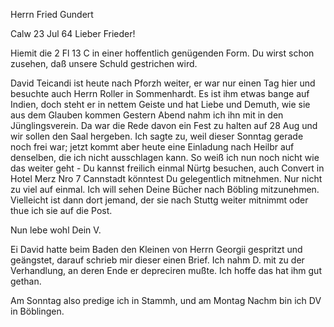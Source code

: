 Herrn Fried Gundert

 Calw 23 Jul 64
Lieber Frieder!

Hiemit die 2 Fl 13 C in einer hoffentlich genügenden Form. Du wirst schon zusehen, daß unsere Schuld gestrichen wird.

David Teicandi ist heute nach Pforzh weiter, er war nur einen Tag hier und besuchte auch Herrn Roller in Sommenhardt. Es ist ihm etwas bange auf Indien, doch steht er in nettem Geiste und hat Liebe und Demuth, wie sie aus dem Glauben kommen Gestern Abend nahm ich ihn mit in den Jünglingsverein. Da war die Rede davon ein Fest zu halten auf 28 Aug und wir sollen den Saal hergeben. Ich sagte zu, weil dieser Sonntag gerade noch frei war; jetzt kommt aber heute eine Einladung nach Heilbr auf denselben, die ich nicht ausschlagen kann. So weiß ich nun noch nicht wie das weiter geht - Du kannst freilich einmal Nürtg besuchen, auch Convert in Hotel Merz Nro 7 Cannstadt könntest Du gelegentlich mitnehmen. Nur nicht zu viel auf einmal. Ich will sehen Deine Bücher nach Böbling mitzunehmen. Vielleicht ist dann dort jemand, der sie nach Stuttg weiter mitnimmt oder thue ich sie auf die Post.

 Nun lebe wohl
 Dein V.

Ei David hatte beim Baden den Kleinen von Herrn Georgii gespritzt und geängstet, darauf schrieb mir dieser einen Brief. Ich nahm D. mit zu der Verhandlung, an deren Ende er depreciren mußte. Ich hoffe das hat ihm gut gethan.

Am Sonntag also predige ich in Stammh, und am Montag Nachm bin ich DV in Böblingen.

